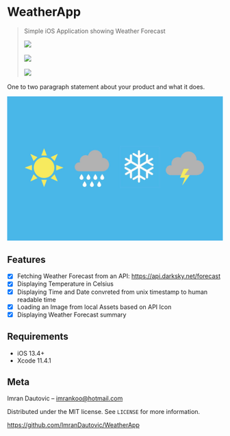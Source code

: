 # WeatherApp
> Simple iOS Application showing Weather Forecast
>
> ![](https://img.shields.io/badge/Swift%20-5.0-blue)
>
> ![](https://img.shields.io/badge/Platform%20-iOS-orange)
>
> ![](https://img.shields.io/badge/Licence%20-MIT-green)

One to two paragraph statement about your product and what it does.

![](weather.jpg)

## Features

- [x] Fetching Weather Forecast from an API: https://api.darksky.net/forecast
- [x] Displaying Temperature in Celsius
- [x] Displaying Time and Date convreted from unix timestamp to human readable time
- [x] Loading an Image from local Assets based on API Icon
- [x] Displaying Weather Forecast summary 

## Requirements

- iOS 13.4+
- Xcode 11.4.1



## Meta

Imran Dautovic – imrankoo@hotmail.com

Distributed under the MIT license. See ``LICENSE`` for more information.

https://github.com/ImranDautovic/WeatherApp

